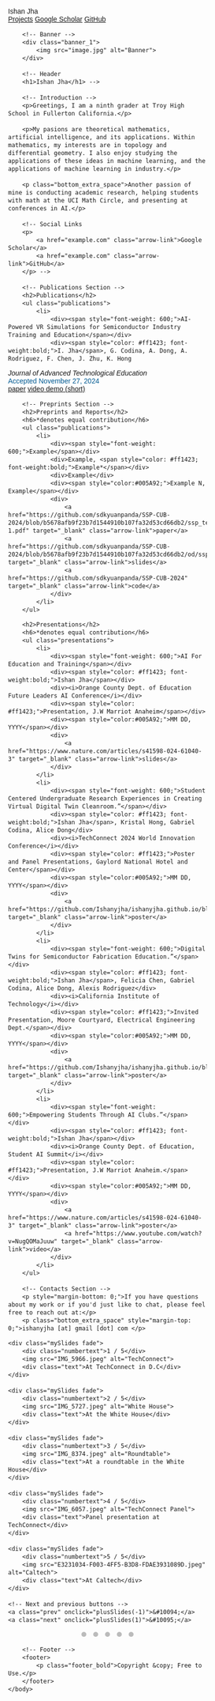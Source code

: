 <html lang="en">
    <head>
        <link rel="stylesheet" href="styles.css">
        <title>Ishan Jha</title>
    </head>
    <body>
        <!-- Navigation Bar -->
        <nav class="navbar">
            <div class="navbar-content">
                <a href="index.html" class="nav-title" style="text-decoration: none;">Ishan Jha</a>
                <div class="nav-links">
                    <a href="projects.html" class="nav-link">Projects</a>
                    <!-- <a href="https://github.com/Ishanyjha/ishanyjha.github.io/blob/main/snip.JPG?raw=true" target="_blank" class="nav-link">CV</a> -->
                    <a href="example.com" target="_blank" class="nav-link">Google Scholar</a>
                    <a href="example.com" target="_blank" class="nav-link">GitHub</a>
                </div>
            </div>
        </nav>

        <!-- Banner -->
        <div class="banner_1">
            <img src="image.jpg" alt="Banner">
        </div>

        <!-- Header
        <h1>Ishan Jha</h1> -->

        <!-- Introduction -->
        <p>Greetings, I am a ninth grader at Troy High School in Fullerton California.</p>

        <p>My pasions are theoretical mathematics, artificial intelligence, and its applications. Within mathematics, my interests are in topology and differential geometry. I also enjoy studying the applications of these ideas in machine learning, and the applications of machine learning in industry.</p>

        <p class="bottom_extra_space">Another passion of mine is conducting academic research, helping students with math at the UCI Math Circle, and presenting at conferences in AI.</p>

        <!-- Social Links
        <p>
            <a href="example.com" class="arrow-link">Google Scholar</a>
            <a href="example.com" class="arrow-link">GitHub</a>
        </p> -->

        <!-- Publications Section -->
        <h2>Publications</h2>
        <ul class="publications">
            <li>
                <div><span style="font-weight: 600;">AI-Powered VR Simulations for Semiconductor Industry Training and Education</span></div>
                <div><span style="color: #ff1423; font-weight:bold;">I. Jha</span>, G. Codina, A. Dong, A. Rodriguez, F. Chen, J. Zhu, K. Hong 
</div>
                <div><i>Journal of Advanced Technological Education</i></div>
                <div><span style="color:#005A92;">Accepted November 27, 2024</span></div>
                <div>
                    <a href="https://github.com/Ishanyjha/ishanyjha.github.io/blob/cc91b88b509d26d686f32ebf886e378f5ed2b855/Final%20AI-Powered%20VR%20Simulations%20for%20Semiconductor%20Industry%20Training%20and%20Education_JP%20edited_12-3-24.docx%20(1).pdf" target="_blank" class="arrow-link">paper</a>
                    <a href="https://youtu.be/Ri-jqU0WzQM" target="_blank" class="arrow-link">video demo (short)</a>
                </div>
        </ul>

        <!-- Preprints Section -->
        <h2>Preprints and Reports</h2>
        <h6>*denotes equal contribution</h6>
        <ul class="publications">
            <li>
                <div><span style="font-weight: 600;">Example</span></div>
                <div>Example, <span style="color: #ff1423; font-weight:bold;">Example*</span></div>
                <div>Example</div>
                <div><span style="color:#005A92;">Example N, Example</span></div>
                <div>
                    <a href="https://github.com/sdkyuanpanda/SSP-CUB-2024/blob/b5678afb9f23b7d1544910b107fa32d53cd66db2/ssp_team08_final_report-1.pdf" target="_blank" class="arrow-link">paper</a>
                    <a href="https://github.com/sdkyuanpanda/SSP-CUB-2024/blob/b5678afb9f23b7d1544910b107fa32d53cd66db2/od/ssp_team08_orbital_integration_project_slides.pdf" target="_blank" class="arrow-link">slides</a>
                    <a href="https://github.com/sdkyuanpanda/SSP-CUB-2024" target="_blank" class="arrow-link">code</a>
                </div>
            </li>
        </ul>

  <!-- presenting Section -->
        <h2>Presentations</h2>
        <h6>*denotes equal contribution</h6>
        <ul class="presentations">
            <li>
                <div><span style="font-weight: 600;">AI For Education and Training</span></div>
                <div><span style="color: #ff1423; font-weight:bold;">Ishan Jha</span></div>
                <div><i>Orange County Dept. of Education Future Leaders AI Conference</i></div>
                <div><span style="color: #ff1423;">Presentation, J.W Marriot Anaheim</span></div>
                <div><span style="color:#005A92;">MM DD, YYYY</span></div>
                <div>
                    <a href="https://www.nature.com/articles/s41598-024-61040-3" target="_blank" class="arrow-link">slides</a>
                </div>
            </li>
            <li>
                <div><span style="font-weight: 600;">Student Centered Undergraduate Research Experiences in Creating Virtual Digital Twin Cleanroom.”</span></div>
                <div><span style="color: #ff1423; font-weight:bold;">Ishan Jha</span>, Kristal Hong, Gabriel Codina, Alice Dong</div>
                <div><i>TechConnect 2024 World Innovation Conference</i></div>
                <div><span style="color: #ff1423;">Poster and Panel Presentations, Gaylord National Hotel and Center</span></div>
                <div><span style="color:#005A92;">MM DD, YYYY</span></div>
                <div>
                    <a href="https://github.com/Ishanyjha/ishanyjha.github.io/blob/cc91b88b509d26d686f32ebf886e378f5ed2b855/UCI%20START%20Academic%20Poster%20(1).pdf" target="_blank" class="arrow-link">poster</a>
                </div>
            </li>
            <li>
                <div><span style="font-weight: 600;">Digital Twins for Semiconductor Fabrication Education.”</span></div>
                <div><span style="color: #ff1423; font-weight:bold;">Ishan Jha</span>, Felicia Chen, Gabriel Codina, Alice Dong, Alexis Rodriguez</div>
                <div><i>California Institute of Technology</i></div>
                <div><span style="color: #ff1423;">Invited Presentation, Moore Courtyard, Electrical Engineering Dept.</span></div>
                <div><span style="color:#005A92;">MM DD, YYYY</span></div>
                <div>
                    <a href="https://github.com/Ishanyjha/ishanyjha.github.io/blob/cc91b88b509d26d686f32ebf886e378f5ed2b855/UCI%20START%20Academic%20Poster%20(1).pdf" target="_blank" class="arrow-link">poster</a>
                </div>
            </li>
            <li>
                <div><span style="font-weight: 600;">Empowering Students Through AI Clubs.”</span></div>
                <div><span style="color: #ff1423; font-weight:bold;">Ishan Jha</span></div>
                <div><i>Orange County Dept. of Education, Student AI Summit</i></div>
                <div><span style="color: #ff1423;">Presentation, J.W Marriot Anaheim.</span></div>
                <div><span style="color:#005A92;">MM DD, YYYY</span></div>
                <div>
                    <a href="https://www.nature.com/articles/s41598-024-61040-3" target="_blank" class="arrow-link">poster</a>
                    <a href="https://www.youtube.com/watch?v=NugQOMaJuuw" target="_blank" class="arrow-link">video</a>
                </div>
            </li>
        </ul>

        <!-- Contacts Section -->
        <p style="margin-bottom: 0;">If you have questions about my work or if you'd just like to chat, please feel free to reach out at:</p>
        <p class="bottom_extra_space" style="margin-top: 0;">ishanyjha [at] gmail [dot] com </p>
<!DOCTYPE html>
<html lang="en">
<head>
    <meta charset="UTF-8">
    <meta name="viewport" content="width=device-width, initial-scale=1.0">
    <title>Image Slideshow</title>
    <style>
        * {box-sizing: border-box;}
        body {font-family: Arial, sans-serif; margin: 0;}
        .slideshow-container {
            position: relative;
            max-width: 800px;
            margin: auto;
        }
        .mySlides {
            display: none;
            position: relative;
        }
        img {
            width: 100%;
            height: auto;
            border-radius: 10px;
        }
        .numbertext {
            position: absolute;
            top: 8px;
            left: 16px;
            color: white;
            background-color: rgba(0, 0, 0, 0.5);
            padding: 5px;
            border-radius: 5px;
        }
        .text {
            position: absolute;
            bottom: 8px;
            left: 50%;
            transform: translateX(-50%);
            color: white;
            background-color: rgba(0, 0, 0, 0.5);
            padding: 8px;
            border-radius: 5px;
            text-align: center;
        }
        .prev, .next {
            cursor: pointer;
            position: absolute;
            top: 50%;
            width: auto;
            padding: 10px;
            margin-top: -22px;
            color: white;
            font-weight: bold;
            font-size: 18px;
            transition: 0.3s;
            border-radius: 5px;
            user-select: none;
            background-color: rgba(0, 0, 0, 0.5);
        }
        .prev { left: 10px; }
        .next { right: 10px; }
        .prev:hover, .next:hover {
            background-color: rgba(0, 0, 0, 0.8);
        }
        .dots-container {
            text-align: center;
            margin-top: 10px;
        }
        .dot {
            cursor: pointer;
            height: 10px;
            width: 10px;
            margin: 0 5px;
            background-color: #bbb;
            border-radius: 50%;
            display: inline-block;
            transition: background-color 0.3s;
        }
        .active, .dot:hover {
            background-color: #717171;
        }
    </style>
</head>
<body>

<!-- Slideshow container -->
<div class="slideshow-container">
  
    <div class="mySlides fade">
        <div class="numbertext">1 / 5</div>
        <img src="IMG_5966.jpeg" alt="TechConnect">
        <div class="text">At TechConnect in D.C</div>
    </div>

    <div class="mySlides fade">
        <div class="numbertext">2 / 5</div>
        <img src="IMG_5727.jpeg" alt="White House">
        <div class="text">At the White House</div>
    </div>

    <div class="mySlides fade">
        <div class="numbertext">3 / 5</div>
        <img src="IMG_8374.jpeg" alt="Roundtable">
        <div class="text">At a roundtable in the White House</div>
    </div>

    <div class="mySlides fade">
        <div class="numbertext">4 / 5</div>
        <img src="IMG_6057.jpeg" alt="TechConnect Panel">
        <div class="text">Panel presentation at TechConnect</div>
    </div>

    <div class="mySlides fade">
        <div class="numbertext">5 / 5</div>
        <img src="E3231034-F003-4FF5-B3D8-FDAE3931089D.jpeg" alt="Caltech">
        <div class="text">At Caltech</div>
    </div>

    <!-- Next and previous buttons -->
    <a class="prev" onclick="plusSlides(-1)">&#10094;</a>
    <a class="next" onclick="plusSlides(1)">&#10095;</a>

</div>

<!-- The dots/circles -->
<div class="dots-container">
    <span class="dot" onclick="currentSlide(1)"></span>
    <span class="dot" onclick="currentSlide(2)"></span>
    <span class="dot" onclick="currentSlide(3)"></span>
    <span class="dot" onclick="currentSlide(4)"></span>
    <span class="dot" onclick="currentSlide(5)"></span>
</div>

<script>
    let slideIndex = 1;
    showSlides(slideIndex);

    function plusSlides(n) {
        showSlides(slideIndex += n);
    }

    function currentSlide(n) {
        showSlides(slideIndex = n);
    }

    function showSlides(n) {
        let slides = document.getElementsByClassName("mySlides");
        let dots = document.getElementsByClassName("dot");
        
        if (n > slides.length) { slideIndex = 1 }
        if (n < 1) { slideIndex = slides.length }
        
        for (let i = 0; i < slides.length; i++) {
            slides[i].style.display = "none";
        }
        
        for (let i = 0; i < dots.length; i++) {
            dots[i].className = dots[i].className.replace(" active", "");
        }
        
        slides[slideIndex - 1].style.display = "block";
        dots[slideIndex - 1].className += " active";
    }
</script>

</body>
</html>

        <!-- Footer -->
        <footer>
            <p class="footer_bold">Copyright &copy; Free to Use.</p>
        </footer>
    </body>
</html>
